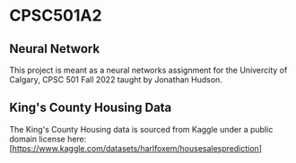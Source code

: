 # CPSC501A2



## Neural Network

This project is meant as a neural networks assignment for the Univercity of Calgary, CPSC 501 Fall 2022 taught by Jonathan Hudson.

## King's County Housing Data

The King's County Housing data is sourced from Kaggle under a public domain license here:
[https://www.kaggle.com/datasets/harlfoxem/housesalesprediction]
